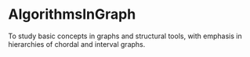 # AlgorithmsInGraph
To study basic concepts in graphs and structural tools, with emphasis in hierarchies of chordal and interval graphs.
